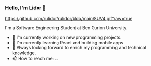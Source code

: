 ### Hello, I'm Lidor 👋

https://github.com/rulidor/rulidor/blob/main/SUV4.gif?raw=true

I'm a Software Engineering Student at Ben Gurion University.


- 🔭 I’m currently working on new programming projects.
- 🌱 I’m currently learning React and building mobile apps.
- 👯 Always looking forward to enrich my programming and technical knowledge. 
- 📫 How to reach me: ...
